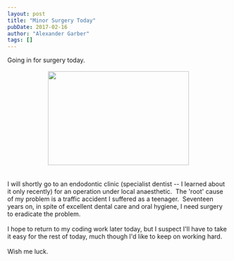 ```yaml
---
layout: post
title: "Minor Surgery Today"
pubDate: 2017-02-16
author: "Alexander Garber"
tags: []
---
```


<div dir="ltr" style="text-align: left;" trbidi="on">
          <div>Going in for surgery today.</div>
          <div><br></div>
          <div class="separator" style="clear: both; text-align: center;"><a href="https://upload.wikimedia.org/wikipedia/commons/f/f3/1._Dental_surgery.jpg" imageanchor="1" style="margin-left: 1em; margin-right: 1em;"><img border="0" height="213" src="https://upload.wikimedia.org/wikipedia/commons/f/f3/1._Dental_surgery.jpg" width="320"></a></div>
          <div><br></div>
          <div><br></div>I will shortly go to an endodontic clinic (specialist dentist -- I learned about it only recently) for an operation under local anaesthetic.  The 'root' cause of my problem is a traffic accident I suffered as a
          teenager.  Seventeen years on, in spite of excellent dental care and oral hygiene, I need surgery to eradicate the problem.<div><br></div>
          <div>I hope to return to my coding work later today, but I suspect I'll have to take it easy for the rest of today, much though I'd like to keep on working hard.</div>
          <div><br></div>
          <div>Wish me luck.</div>
        </div>
